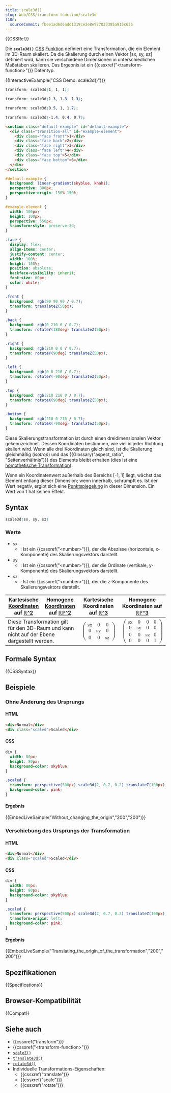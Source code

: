 ```yaml
---
title: scale3d()
slug: Web/CSS/transform-function/scale3d
l10n:
  sourceCommit: fbee1ad6d6add1319ce3e8e977033385a915c635
---
```


{{CSSRef}}

Die **`scale3d()`** [CSS](/de/docs/Web/CSS) [Funktion](/de/docs/Web/CSS/CSS_Values_and_Units/CSS_Value_Functions) definiert eine Transformation, die ein Element im 3D-Raum skaliert. Da die Skalierung durch einen Vektor [sx, sy, sz] definiert wird, kann sie verschiedene Dimensionen in unterschiedlichen Maßstäben skalieren. Das Ergebnis ist ein {{cssxref("&lt;transform-function&gt;")}} Datentyp.

{{InteractiveExample("CSS Demo: scale3d()")}}

```css interactive-example-choice
transform: scale3d(1, 1, 1);
```

```css interactive-example-choice
transform: scale3d(1.3, 1.3, 1.3);
```

```css interactive-example-choice
transform: scale3d(0.5, 1, 1.7);
```

```css interactive-example-choice
transform: scale3d(-1.4, 0.4, 0.7);
```

```html interactive-example
<section class="default-example" id="default-example">
  <div class="transition-all" id="example-element">
    <div class="face front">1</div>
    <div class="face back">2</div>
    <div class="face right">3</div>
    <div class="face left">4</div>
    <div class="face top">5</div>
    <div class="face bottom">6</div>
  </div>
</section>
```

```css interactive-example
#default-example {
  background: linear-gradient(skyblue, khaki);
  perspective: 800px;
  perspective-origin: 150% 150%;
}

#example-element {
  width: 100px;
  height: 100px;
  perspective: 550px;
  transform-style: preserve-3d;
}

.face {
  display: flex;
  align-items: center;
  justify-content: center;
  width: 100%;
  height: 100%;
  position: absolute;
  backface-visibility: inherit;
  font-size: 60px;
  color: white;
}

.front {
  background: rgb(90 90 90 / 0.7);
  transform: translateZ(50px);
}

.back {
  background: rgb(0 210 0 / 0.7);
  transform: rotateY(180deg) translateZ(50px);
}

.right {
  background: rgb(210 0 0 / 0.7);
  transform: rotateY(90deg) translateZ(50px);
}

.left {
  background: rgb(0 0 210 / 0.7);
  transform: rotateY(-90deg) translateZ(50px);
}

.top {
  background: rgb(210 210 0 / 0.7);
  transform: rotateX(90deg) translateZ(50px);
}

.bottom {
  background: rgb(210 0 210 / 0.7);
  transform: rotateX(-90deg) translateZ(50px);
}
```

Diese Skalierungstransformation ist durch einen dreidimensionalen Vektor gekennzeichnet. Dessen Koordinaten bestimmen, wie viel in jeder Richtung skaliert wird. Wenn alle drei Koordinaten gleich sind, ist die Skalierung gleichmäßig (_isotrop_) und das {{Glossary("aspect_ratio", "Seitenverhältnis")}} des Elements bleibt erhalten (dies ist eine [homothetische Transformation](https://en.wikipedia.org/wiki/Homothetic_transformation)).

Wenn ein Koordinatenwert außerhalb des Bereichs \[-1, 1] liegt, wächst das Element entlang dieser Dimension; wenn innerhalb, schrumpft es. Ist der Wert negativ, ergibt sich eine [Punktspiegelung](https://en.wikipedia.org/wiki/Point_reflection) in dieser Dimension. Ein Wert von 1 hat keinen Effekt.

## Syntax

```css
scale3d(sx, sy, sz)
```

### Werte

- `sx`
  - : Ist ein {{cssxref("&lt;number&gt;")}}, der die Abszisse (horizontale, x-Komponente) des Skalierungsvektors darstellt.
- `sy`
  - : Ist ein {{cssxref("&lt;number&gt;")}}, der die Ordinate (vertikale, y-Komponente) des Skalierungsvektors darstellt.
- `sz`
  - : Ist ein {{cssxref("&lt;number&gt;")}}, der die z-Komponente des Skalierungsvektors darstellt.

<table class="standard-table">
  <thead>
    <tr>
      <th scope="col"><a href="/de/docs/Web/CSS/transform-function#cartesian_coordinates">Kartesische Koordinaten</a> auf <a href="https://en.wikipedia.org/wiki/Real_coordinate_space">ℝ^2</a></th>
      <th scope="col"><a href="https://en.wikipedia.org/wiki/Homogeneous_coordinates">Homogene Koordinaten</a> auf <a href="https://en.wikipedia.org/wiki/Real_projective_plane">ℝℙ^2</a></th>
      <th scope="col">Kartesische Koordinaten auf <a href="https://en.wikipedia.org/wiki/Real_coordinate_space">ℝ^3</a></th>
      <th scope="col">Homogene Koordinaten auf <a href="https://en.wikipedia.org/wiki/Real_projective_space">ℝℙ^3</a></th>
    </tr>
  </thead>
  <tbody>
    <tr>
      <td colspan="2">
        Diese Transformation gilt für den 3D-Raum und kann nicht auf der Ebene dargestellt werden.
      </td>
      <td>
        <math display="block">
          <semantics><mrow><mo>(</mo><mtable><mtr><mtd><mi>sx</mi></mtd><mtd><mn>0</mn></mtd><mtd><mn>0</mn></mtd></mtr><mtr><mtd><mn>0</mn></mtd><mtd><mi>sy</mi></mtd><mtd><mn>0</mn></mtd></mtr><mtr><mtd><mn>0</mn></mtd><mtd><mn>0</mn></mtd><mtd><mi>sz</mi></mtd></mtr></mtable><mo>)</mo></mrow><annotation encoding="TeX">\left( \begin{array}{ccc} sx & 0 & 0 \\ 0 & sy & 0 \\ 0 & 0 & sz \end{array} \right)</annotation></semantics>
        </math>
      </td>
      <td>
        <math display="block">
          <semantics><mrow><mo>(</mo><mtable><mtr><mtd><mi>sx</mi></mtd><mtd><mn>0</mn></mtd><mtd><mn>0</mn></mtd><mtd><mn>0</mn></mtd></mtr><mtr><mtd><mn>0</mn></mtd><mtd><mi>sy</mi></mtd><mtd><mn>0</mn></mtd><mtd><mn>0</mn></mtd></mtr><mtr><mtd><mn>0</mn></mtd><mtd><mn>0</mn></mtd><mtd><mi>sz</mi></mtd><mtd><mn>0</mn></mtd></mtr><mtr><mtd><mn>0</mn></mtd><mtd><mn>0</mn></mtd><mtd><mn>0</mn></mtd><mtd><mn>1</mn></mtd></mtr></mtable><mo>)</mo></mrow><annotation encoding="TeX">\left( \begin{array}{cccc} sx & 0 & 0 & 0 \\ 0 & sy & 0 & 0 \\ 0 & 0 & sz & 0 \\ 0 & 0 & 0 & 1 \end{array} \right)</annotation></semantics>
        </math>
      </td>
    </tr>
  </tbody>
</table>

## Formale Syntax

{{CSSSyntax}}

## Beispiele

### Ohne Änderung des Ursprungs

#### HTML

```html
<div>Normal</div>
<div class="scaled">Scaled</div>
```

#### CSS

```css
div {
  width: 80px;
  height: 80px;
  background-color: skyblue;
}

.scaled {
  transform: perspective(500px) scale3d(2, 0.7, 0.2) translateZ(100px);
  background-color: pink;
}
```

#### Ergebnis

{{EmbedLiveSample("Without_changing_the_origin","200","200")}}

### Verschiebung des Ursprungs der Transformation

#### HTML

```html
<div>Normal</div>
<div class="scaled">Scaled</div>
```

#### CSS

```css
div {
  width: 80px;
  height: 80px;
  background-color: skyblue;
}

.scaled {
  transform: perspective(500px) scale3d(2, 0.7, 0.2) translateZ(100px);
  transform-origin: left;
  background-color: pink;
}
```

#### Ergebnis

{{EmbedLiveSample("Translating_the_origin_of_the_transformation","200","200")}}

## Spezifikationen

{{Specifications}}

## Browser-Kompatibilität

{{Compat}}

## Siehe auch

- {{cssxref("transform")}}
- {{cssxref("&lt;transform-function&gt;")}}
- [`scaleZ()`](/de/docs/Web/CSS/transform-function/scaleZ)
- [`translate3d()`](/de/docs/Web/CSS/transform-function/translate3d)
- [`rotate3d()`](/de/docs/Web/CSS/transform-function/rotate3d)
- Individuelle Transformations-Eigenschaften:
  - {{cssxref("translate")}}
  - {{cssxref("scale")}}
  - {{cssxref("rotate")}}
